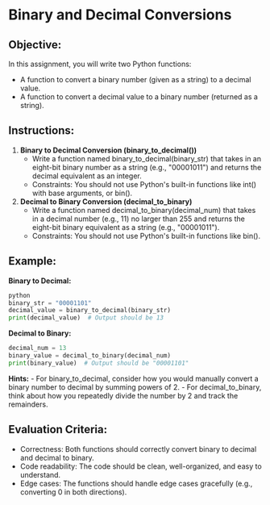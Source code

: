 # Binary and Decimal Conversions
## Objective:
In this assignment, you will write two Python functions:
- A function to convert a binary number (given as a string) to a decimal value.
- A function to convert a decimal value to a binary number (returned as a string).
## Instructions:
1. **Binary to Decimal Conversion (binary_to_decimal())**
    - Write a function named binary_to_decimal(binary_str) that takes in an eight-bit binary number as a string (e.g., "00001011") and returns the decimal equivalent as an integer.
    - Constraints: You should not use Python's built-in functions like int() with base arguments, or bin().
2. **Decimal to Binary Conversion (decimal_to_binary)**
    - Write a function named decimal_to_binary(decimal_num) that takes in a decimal number (e.g., 11) no larger than 255 and returns the eight-bit binary equivalent as a string (e.g., "00001011").
    - Constraints: You should not use Python's built-in functions like bin().

## Example:
**Binary to Decimal:**
```python
python
binary_str = "00001101"
decimal_value = binary_to_decimal(binary_str)
print(decimal_value)  # Output should be 13
```
**Decimal to Binary:**
```python
decimal_num = 13
binary_value = decimal_to_binary(decimal_num)
print(binary_value)  # Output should be "00001101"
```

**Hints:**
    - For binary_to_decimal, consider how you would manually convert a binary number to decimal by summing powers of 2.
    - For decimal_to_binary, think about how you repeatedly divide the number by 2 and track the remainders.

## Evaluation Criteria:
- Correctness: Both functions should correctly convert binary to decimal and decimal to binary.
- Code readability: The code should be clean, well-organized, and easy to understand.
- Edge cases: The functions should handle edge cases gracefully (e.g., converting 0 in both directions).